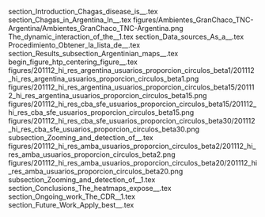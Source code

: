 section_Introduction_Chagas_disease_is__.tex
section_Chagas_in_Argentina_In__.tex
figures/Ambientes_GranChaco_TNC-Argentina/Ambientes_GranChaco_TNC-Argentina.png
The_dynamic_interaction_of_the__1.tex
section_Data_sources_As_a__.tex
Procedimiento_Obtener_la_lista_de__.tex
section_Results_subsection_Argentinian_maps__.tex
begin_figure_htp_centering_figure__.tex
figures/201112_hi_res_argentina_usuarios_proporcion_circulos_beta1/201112_hi_res_argentina_usuarios_proporcion_circulos_beta1.png
figures/201112_hi_res_argentina_usuarios_proporcion_circulos_beta15/201112_hi_res_argentina_usuarios_proporcion_circulos_beta15.png
figures/201112_hi_res_cba_sfe_usuarios_proporcion_circulos_beta15/201112_hi_res_cba_sfe_usuarios_proporcion_circulos_beta15.png
figures/201112_hi_res_cba_sfe_usuarios_proporcion_circulos_beta30/201112_hi_res_cba_sfe_usuarios_proporcion_circulos_beta30.png
subsection_Zooming_and_detection_of__.tex
figures/201112_hi_res_amba_usuarios_proporcion_circulos_beta2/201112_hi_res_amba_usuarios_proporcion_circulos_beta2.png
figures/201112_hi_res_amba_usuarios_proporcion_circulos_beta20/201112_hi_res_amba_usuarios_proporcion_circulos_beta20.png
subsection_Zooming_and_detection_of__1.tex
section_Conclusions_The_heatmaps_expose__.tex
section_Ongoing_work_The_CDR__1.tex
section_Future_Work_Apply_best__.tex